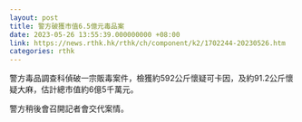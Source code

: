 ```yaml
---
layout: post
title: 警方破獲市值6.5億元毒品案
date: 2023-05-26 13:55:39.000000000 +08:00
link: https://news.rthk.hk/rthk/ch/component/k2/1702244-20230526.htm
categories: rthk
---
```


警方毒品調查科偵破一宗販毒案件，檢獲約592公斤懷疑可卡因，及約91.2公斤懷疑大麻，估計總市值約6億5千萬元。

警方稍後會召開記者會交代案情。
